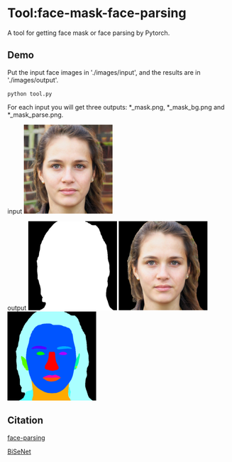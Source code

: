 # Tool:face-mask-face-parsing
A tool for getting face mask or face parsing by Pytorch.

## Demo
Put the input face images in './images/input', and the results are in './images/output'.
```
python tool.py
```
For each input you will get three outputs: *_mask.png, *_mask_bg.png and *_mask_parse.png.

 input <img src="https://github.com/Sherry-JQ/Tool--face-mask-face-parsing/blob/master/input/3.png" width="200">
 
 output <img src="https://github.com/Sherry-JQ/Tool--face-mask-face-parsing/blob/master/output/3_mask.png" width="200">
  <img src="https://github.com/Sherry-JQ/Tool--face-mask-face-parsing/blob/master/output/3_mask_bg.png" width="200">
  <img src="https://github.com/Sherry-JQ/Tool--face-mask-face-parsing/blob/master/output/3_mask_parse.png" width="200">


## Citation
[face-parsing](https://github.com/zllrunning/face-parsing.PyTorch)

[BiSeNet](https://github.com/CoinCheung/BiSeNet)
